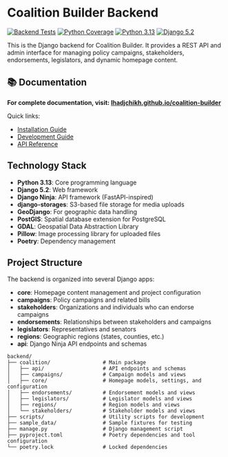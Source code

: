 # Coalition Builder Backend

[![Backend Tests](https://github.com/lhadjchikh/coalition-builder/actions/workflows/test_backend.yml/badge.svg)](https://github.com/lhadjchikh/coalition-builder/actions/workflows/test_backend.yml)
[![Python Coverage](https://codecov.io/gh/lhadjchikh/coalition-builder/branch/main/graph/badge.svg?flag=python&token=VGUU4R6NR3)](https://codecov.io/gh/lhadjchikh/coalition-builder)
[![Python 3.13](https://img.shields.io/badge/python-3.13-blue.svg)](https://www.python.org/downloads/)
[![Django 5.2](https://img.shields.io/badge/django-5.2-green.svg)](https://docs.djangoproject.com/en/5.2/)

This is the Django backend for Coalition Builder. It provides a REST API and admin interface for managing
policy campaigns, stakeholders, endorsements, legislators, and dynamic homepage content.

## 📚 Documentation

**For complete documentation, visit: [lhadjchikh.github.io/coalition-builder](https://lhadjchikh.github.io/coalition-builder/)**

Quick links:

- [Installation Guide](https://lhadjchikh.github.io/coalition-builder/installation/)
- [Development Guide](https://lhadjchikh.github.io/coalition-builder/development/)
- [API Reference](https://lhadjchikh.github.io/coalition-builder/api/)

## Technology Stack

- **Python 3.13**: Core programming language
- **Django 5.2**: Web framework
- **Django Ninja**: API framework (FastAPI-inspired)
- **django-storages**: S3-based file storage for media uploads
- **GeoDjango**: For geographic data handling
- **PostGIS**: Spatial database extension for PostgreSQL
- **GDAL**: Geospatial Data Abstraction Library
- **Pillow**: Image processing library for uploaded files
- **Poetry**: Dependency management

## Project Structure

The backend is organized into several Django apps:

- **core**: Homepage content management and project configuration
- **campaigns**: Policy campaigns and related bills
- **stakeholders**: Organizations and individuals who can endorse campaigns
- **endorsements**: Relationships between stakeholders and campaigns
- **legislators**: Representatives and senators
- **regions**: Geographic regions (states, counties, etc.)
- **api**: Django Ninja API endpoints and schemas

```
backend/
├── coalition/                 # Main package
│   ├── api/                   # API endpoints and schemas
│   ├── campaigns/             # Campaign models and views
│   ├── core/                  # Homepage models, settings, and configuration
│   ├── endorsements/          # Endorsement models and views
│   ├── legislators/           # Legislator models and views
│   ├── regions/               # Region models and views
│   └── stakeholders/          # Stakeholder models and views
├── scripts/                   # Utility scripts for development
├── sample_data/               # Sample fixtures for testing
├── manage.py                  # Django management script
├── pyproject.toml             # Poetry dependencies and tool configuration
└── poetry.lock                # Locked dependencies
```
